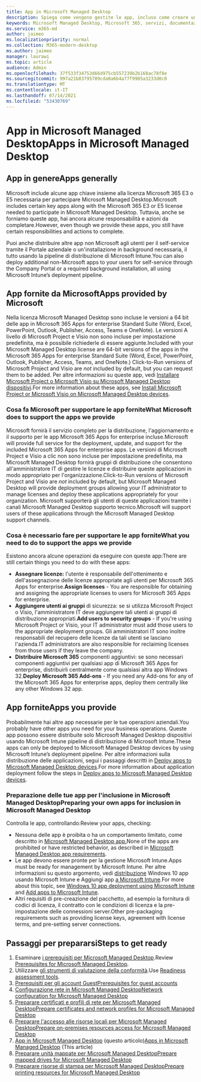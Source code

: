 ```yaml
---
title: App in Microsoft Managed Desktop
description: Spiega come vengono gestite le app, incluso come creare un pacchetto, distribuirle e supportarle.
keywords: Microsoft Managed Desktop, Microsoft 365, servizi, documentazione
ms.service: m365-md
author: jaimeo
ms.localizationpriority: normal
ms.collection: M365-modern-desktop
ms.author: jaimeo
manager: laurawi
ms.topic: article
audience: Admin
ms.openlocfilehash: 37f533f34753d66d975cb557239b2b168ac78f8e
ms.sourcegitcommit: 997a21b83795789cda0a6b4a77f9985a3233d0c0
ms.translationtype: MT
ms.contentlocale: it-IT
ms.lasthandoff: 07/14/2021
ms.locfileid: "53430769"
---
```

# <a name="apps-in-microsoft-managed-desktop"></a><span data-ttu-id="d8bbe-104">App in Microsoft Managed Desktop</span><span class="sxs-lookup"><span data-stu-id="d8bbe-104">Apps in Microsoft Managed Desktop</span></span>

<!--This topic is the target for 2 "Learn more" links in the Admin Portal (aka.ms/app-overview;app-package); also target for link from Online resources (aka.ms/app-overviewmmd-app-prep) do not delete.-->

<!--Applications: supported/onboard/deployment -->
 
## <a name="apps-generally"></a><span data-ttu-id="d8bbe-105">App in genere</span><span class="sxs-lookup"><span data-stu-id="d8bbe-105">Apps generally</span></span>

<span data-ttu-id="d8bbe-106">Microsoft include alcune app chiave insieme alla licenza Microsoft 365 E3 o E5 necessaria per partecipare Microsoft Managed Desktop.</span><span class="sxs-lookup"><span data-stu-id="d8bbe-106">Microsoft includes certain key apps along with the Microsoft 365 E3 or E5 license needed to participate in Microsoft Managed Desktop.</span></span> <span data-ttu-id="d8bbe-107">Tuttavia, anche se forniamo queste app, hai ancora alcune responsabilità e azioni da completare.</span><span class="sxs-lookup"><span data-stu-id="d8bbe-107">However, even though we provide these apps, you still have certain responsibilities and actions to complete.</span></span>

<span data-ttu-id="d8bbe-108">Puoi anche distribuire altre app non Microsoft agli utenti per il self-service tramite il Portale aziendale o un'installazione in background necessaria, il tutto usando la pipeline di distribuzione di Microsoft Intune.</span><span class="sxs-lookup"><span data-stu-id="d8bbe-108">You can also deploy additional non-Microsoft apps to your users for self-service through the Company Portal or a required background installation, all using Microsoft Intune’s deployment pipeline.</span></span> 

## <a name="apps-provided-by-microsoft"></a><span data-ttu-id="d8bbe-109">App fornite da Microsoft</span><span class="sxs-lookup"><span data-stu-id="d8bbe-109">Apps provided by Microsoft</span></span>

<span data-ttu-id="d8bbe-110">Nella licenza Microsoft Managed Desktop sono incluse le versioni a 64 bit delle app in Microsoft 365 Apps for enterprise Standard Suite (Word, Excel, PowerPoint, Outlook, Publisher, Access, Teams e OneNote). Le versioni A livello di Microsoft Project e Visio non  sono incluse per impostazione predefinita, ma è possibile richiederle di essere aggiunte.</span><span class="sxs-lookup"><span data-stu-id="d8bbe-110">Included with your Microsoft Managed Desktop license are 64-bit versions of the apps in the Microsoft 365 Apps for enterprise Standard Suite (Word, Excel, PowerPoint, Outlook, Publisher, Access, Teams, and OneNote.) Click-to-Run versions of Microsoft Project and Visio are *not* included by default, but you can request them to be added.</span></span> <span data-ttu-id="d8bbe-111">Per altre informazioni su queste app, vedi [Installare Microsoft Project o Microsoft Visio su Microsoft Managed Desktop dispositivi](../get-started/project-visio.md).</span><span class="sxs-lookup"><span data-stu-id="d8bbe-111">For more information about these apps, see [Install Microsoft Project or Microsoft Visio on Microsoft Managed Desktop devices](../get-started/project-visio.md).</span></span>

### <a name="what-microsoft-does-to-support-the-apps-we-provide"></a><span data-ttu-id="d8bbe-112">Cosa fa Microsoft per supportare le app fornite</span><span class="sxs-lookup"><span data-stu-id="d8bbe-112">What Microsoft does to support the apps we provide</span></span>

<span data-ttu-id="d8bbe-113">Microsoft fornirà il servizio completo per la distribuzione, l'aggiornamento e il supporto per le app Microsoft 365 Apps for enterprise incluse.</span><span class="sxs-lookup"><span data-stu-id="d8bbe-113">Microsoft will provide full service for the deployment, update, and support for the included Microsoft 365 Apps for enterprise apps.</span></span> <span data-ttu-id="d8bbe-114">Le versioni di Microsoft Project e Visio a clic non  sono incluse per impostazione predefinita, ma Microsoft Managed Desktop fornirà gruppi di distribuzione che consentono all'amministratore IT di gestire le licenze e distribuire queste applicazioni in modo appropriato per l'organizzazione.</span><span class="sxs-lookup"><span data-stu-id="d8bbe-114">Click-to-Run versions of Microsoft Project and Visio are *not* included by default, but Microsoft Managed Desktop will provide deployment groups allowing your IT administrator to manage licenses and deploy these applications appropriately for your organization.</span></span> <span data-ttu-id="d8bbe-115">Microsoft supporterà gli utenti di queste applicazioni tramite i canali Microsoft Managed Desktop supporto tecnico.</span><span class="sxs-lookup"><span data-stu-id="d8bbe-115">Microsoft will support users of these applications through the Microsoft Managed Desktop support channels.</span></span>

### <a name="what-you-need-to-do-to-support-the-apps-we-provide"></a><span data-ttu-id="d8bbe-116">Cosa è necessario fare per supportare le app fornite</span><span class="sxs-lookup"><span data-stu-id="d8bbe-116">What you need to do to support the apps we provide</span></span>

<span data-ttu-id="d8bbe-117">Esistono ancora alcune operazioni da eseguire con queste app:</span><span class="sxs-lookup"><span data-stu-id="d8bbe-117">There are still certain things you need to do with these apps:</span></span>

- <span data-ttu-id="d8bbe-118">**Assegnare licenze:** l'utente è responsabile dell'ottenimento e dell'assegnazione delle licenze appropriate agli utenti per Microsoft 365 Apps for enterprise.</span><span class="sxs-lookup"><span data-stu-id="d8bbe-118">**Assign licenses** - You are responsible for obtaining and assigning the appropriate licenses to users for Microsoft 365 Apps for enterprise.</span></span>
- <span data-ttu-id="d8bbe-119">**Aggiungere utenti ai gruppi** di sicurezza: se si utilizza Microsoft Project o Visio, l'amministratore IT deve aggiungere tali utenti ai gruppi di distribuzione appropriati.</span><span class="sxs-lookup"><span data-stu-id="d8bbe-119">**Add users to security groups** - If you're using Microsoft Project or Visio, your IT administrator must add those users to the appropriate deployment groups.</span></span> <span data-ttu-id="d8bbe-120">Gli amministratori IT sono inoltre responsabili del recupero delle licenze da tali utenti se lasciano l'azienda.</span><span class="sxs-lookup"><span data-stu-id="d8bbe-120">IT administrators are also responsible for reclaiming licenses from those users if they leave the company.</span></span>
- <span data-ttu-id="d8bbe-121">**Distribuire Microsoft 365** componenti aggiuntivi: se sono necessari componenti aggiuntivi per qualsiasi app di Microsoft 365 Apps for enterprise, distribuirli centralmente come qualsiasi altra app Windows 32.</span><span class="sxs-lookup"><span data-stu-id="d8bbe-121">**Deploy Microsoft 365 Add-ons** - If you need any Add-ons for any of the Microsoft 365 Apps for enterprise apps, deploy them centrally like any other Windows 32 app.</span></span> 

## <a name="apps-you-provide"></a><span data-ttu-id="d8bbe-122">App fornite</span><span class="sxs-lookup"><span data-stu-id="d8bbe-122">Apps you provide</span></span>

<span data-ttu-id="d8bbe-123">Probabilmente hai altre app necessarie per le tue operazioni aziendali.</span><span class="sxs-lookup"><span data-stu-id="d8bbe-123">You probably have other apps you need for your business operations.</span></span> <span data-ttu-id="d8bbe-124">Queste app possono essere distribuite solo Microsoft Managed Desktop dispositivi usando Microsoft Intune pipeline di distribuzione di Microsoft Intune.</span><span class="sxs-lookup"><span data-stu-id="d8bbe-124">These apps can only be deployed to Microsoft Managed Desktop devices by using Microsoft Intune’s deployment pipeline.</span></span> <span data-ttu-id="d8bbe-125">Per altre informazioni sulla distribuzione delle applicazioni, segui i passaggi descritti in [Deploy apps to Microsoft Managed Desktop devices](../get-started/deploy-apps.md).</span><span class="sxs-lookup"><span data-stu-id="d8bbe-125">For more information about application deployment follow the steps in [Deploy apps to Microsoft Managed Desktop devices](../get-started/deploy-apps.md).</span></span>

### <a name="preparing-your-own-apps-for-inclusion-in-microsoft-managed-desktop"></a><span data-ttu-id="d8bbe-126">Preparazione delle tue app per l'inclusione in Microsoft Managed Desktop</span><span class="sxs-lookup"><span data-stu-id="d8bbe-126">Preparing your own apps for inclusion in Microsoft Managed Desktop</span></span>
<span data-ttu-id="d8bbe-127">Controlla le app, controllando:</span><span class="sxs-lookup"><span data-stu-id="d8bbe-127">Review your apps, checking:</span></span>

- <span data-ttu-id="d8bbe-128">Nessuna delle app è proibita o ha un comportamento limitato, come descritto in [Microsoft Managed Desktop app.](../service-description/mmd-app-requirements.md)</span><span class="sxs-lookup"><span data-stu-id="d8bbe-128">None of the apps are prohibited or have restricted behavior, as described in [Microsoft Managed Desktop app requirements](../service-description/mmd-app-requirements.md).</span></span>
- <span data-ttu-id="d8bbe-129">Le app devono essere pronte per la gestione Microsoft Intune.</span><span class="sxs-lookup"><span data-stu-id="d8bbe-129">Apps must be ready for management by Microsoft Intune.</span></span> <span data-ttu-id="d8bbe-130">Per altre informazioni su questo argomento, vedi [distribuzione](/intune/apps-windows-10-app-deploy) Windows 10 app usando Microsoft Intune e Aggiungi app [a Microsoft Intune](/intune/apps-add).</span><span class="sxs-lookup"><span data-stu-id="d8bbe-130">For more about this topic, see [Windows 10 app deployment using Microsoft Intune](/intune/apps-windows-10-app-deploy) and [Add apps to Microsoft Intune](/intune/apps-add).</span></span>
- <span data-ttu-id="d8bbe-131">Altri requisiti di pre-creazione del pacchetto, ad esempio la fornitura di codici di licenza, il contratto con le condizioni di licenza e la pre-impostazione delle connessioni server.</span><span class="sxs-lookup"><span data-stu-id="d8bbe-131">Other pre-packaging requirements such as providing license keys, agreement with license terms, and pre-setting server connections.</span></span>

## <a name="steps-to-get-ready"></a><span data-ttu-id="d8bbe-132">Passaggi per prepararsi</span><span class="sxs-lookup"><span data-stu-id="d8bbe-132">Steps to get ready</span></span>

1. <span data-ttu-id="d8bbe-133">Esaminare [i prerequisiti per Microsoft Managed Desktop](prerequisites.md).</span><span class="sxs-lookup"><span data-stu-id="d8bbe-133">Review [Prerequisites for Microsoft Managed Desktop](prerequisites.md).</span></span>
2. <span data-ttu-id="d8bbe-134">Utilizzare [gli strumenti di valutazione della conformità](readiness-assessment-tool.md).</span><span class="sxs-lookup"><span data-stu-id="d8bbe-134">Use [Readiness assessment tools](readiness-assessment-tool.md).</span></span>
3. [<span data-ttu-id="d8bbe-135">Prerequisiti per gli account Guest</span><span class="sxs-lookup"><span data-stu-id="d8bbe-135">Prerequisites for guest accounts</span></span>](guest-accounts.md)
4. [<span data-ttu-id="d8bbe-136">Configurazione rete in Microsoft Managed Desktop</span><span class="sxs-lookup"><span data-stu-id="d8bbe-136">Network configuration for Microsoft Managed Desktop</span></span>](network.md)
5. [<span data-ttu-id="d8bbe-137">Preparare certificati e profili di rete per Microsoft Managed Desktop</span><span class="sxs-lookup"><span data-stu-id="d8bbe-137">Prepare certificates and network profiles for Microsoft Managed Desktop</span></span>](certs-wifi-lan.md)
6. [<span data-ttu-id="d8bbe-138">Preparare l'accesso alle risorse locali per Microsoft Managed Desktop</span><span class="sxs-lookup"><span data-stu-id="d8bbe-138">Prepare on-premises resources access for Microsoft Managed Desktop</span></span>](authentication.md)
7. <span data-ttu-id="d8bbe-139">[App in Microsoft Managed Desktop](apps.md) (questo articolo)</span><span class="sxs-lookup"><span data-stu-id="d8bbe-139">[Apps in Microsoft Managed Desktop](apps.md) (This article)</span></span>
8. [<span data-ttu-id="d8bbe-140">Preparare unità mappate per Microsoft Managed Desktop</span><span class="sxs-lookup"><span data-stu-id="d8bbe-140">Prepare mapped drives for Microsoft Managed Desktop</span></span>](mapped-drives.md)
9. [<span data-ttu-id="d8bbe-141">Preparare risorse di stampa per Microsoft Managed Desktop</span><span class="sxs-lookup"><span data-stu-id="d8bbe-141">Prepare printing resources for Microsoft Managed Desktop</span></span>](printing.md)
